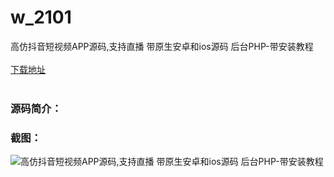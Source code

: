 # w_2101
高仿抖音短视频APP源码,支持直播 带原生安卓和ios源码 后台PHP-带安装教程
<br/></br>
[下载地址](https://www.uuid2.com/2101.html "下载地址")
<br/></br>
<h3>源码简介：</h3>
<h3>截图：</h3>
<img src="https://www.uuid2.com/wp-content/uploads/img/202205/d6bf411159.jpg" alt="高仿抖音短视频APP源码,支持直播 带原生安卓和ios源码 后台PHP-带安装教程">
